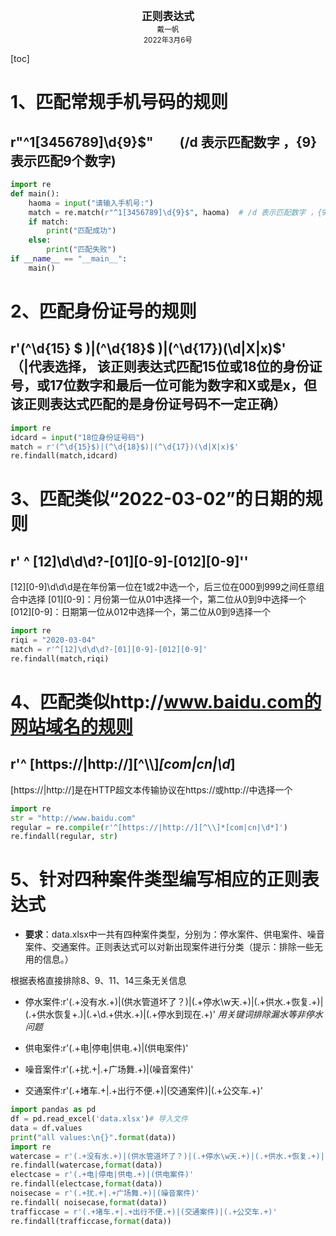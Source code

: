 <center><big><b>正则表达式</b></big></center>
<center><small>戴一帆</small></center>
<center><small>2022年3月6号</small></center>



[toc]
# 1、匹配常规手机号码的规则
##  **r"^1[3456789]\d{9}$"**&emsp;&emsp;(/d 表示匹配数字 ，{9}表示匹配9个数字)

```python
import re
def main():
    haoma = input("请输入手机号:")
    match = re.match(r"^1[3456789]\d{9}$", haoma)  # /d 表示匹配数字 ，{9}表示匹配9个数字 。
    if match:
        print("匹配成功")
    else:
        print("匹配失败")
if __name__ == "__main__":
    main()
```


# 2、匹配身份证号的规则
## r'(^\d{15} $ )|(^\d{18}$ )|(^\d{17})(\d|X|x)$'&emsp;&emsp;（|代表选择， 该正则表达式匹配15位或18位的身份证号，或17位数字和最后一位可能为数字和X或是x，但该正则表达式匹配的是身份证号码不一定正确）
```python
import re
idcard = input("18位身份证号码")
match = r'(^\d{15}$)|(^\d{18}$)|(^\d{17})(\d|X|x)$'
re.findall(match,idcard)
```
# 3、匹配类似“2022-03-02”的日期的规则
##  r' ^ [12]\d\d\d?-[01][0-9]-[012][0-9]''
[12][0-9]\d\d\d是在年份第一位在1或2中选一个，后三位在000到999之间任意组合中选择
[01][0-9]：月份第一位从01中选择一个，第二位从0到9中选择一个
[012][0-9]：日期第一位从012中选择一个，第二位从0到9选择一个
```python
import re
riqi = "2020-03-04"
match = r'^[12]\d\d\d?-[01][0-9]-[012][0-9]'
re.findall(match,riqi)
```
# 4、匹配类似http://www.baidu.com的网站域名的规则
## r'^ [https://|http://][^\\\\]*[com|cn|\d*]
[https://|http://]是在HTTP超文本传输协议在https://或http://中选择一个
```python
import re
str = "http://www.baidu.com" 
regular = re.compile(r'^[https://|http://][^\\]*[com|cn|\d*]')
re.findall(regular, str)
```
# 5、针对四种案件类型编写相应的正则表达式
- **要求**：data.xlsx中一共有四种案件类型，分别为：停水案件、供电案件、噪音案件、交通案件。正则表达式可以对新出现案件进行分类（提示：排除一些无用的信息。） 


根据表格直接排除8、9、11、14三条无关信息
- 停水案件:r'(.+没有水.+)|(供水管道坏了？)|(.+停水\w天.+)|(.+供水.+恢复.+)|(.+供水恢复+.)|(.+\d.+供水.+)|(.+停水到现在.+)'
  *用关键词排除漏水等非停水问题*
  
- 供电案件:r'(.+电|停电|供电.+)|(供电案件)'
- 噪音案件:r'(.+扰.+|.+广场舞.+)|(噪音案件)'
- 交通案件:r'(.+堵车.+|.+出行不便.+)|(交通案件)|(.+公交车.+)'

```python
import pandas as pd 
df = pd.read_excel('data.xlsx')# 导入文件
data = df.values
print("all values:\n{}".format(data))
import re 
watercase = r'(.+没有水.+)|(供水管道坏了？)|(.+停水\w天.+)|(.+供水.+恢复.+)|(.+供水恢复+.)|(.+\d.+供水.+)|(.+停水到现在.+)'
re.findall(watercase,format(data))
electcase = r'(.+电|停电|供电.+)|(供电案件)'
re.findall(electcase,format(data))
noisecase = r'(.+扰.+|.+广场舞.+)|(噪音案件)'
re.findall( noisecase,format(data))
trafficcase = r'(.+堵车.+|.+出行不便.+)|(交通案件)|(.+公交车.+)'
re.findall(trafficcase,format(data))